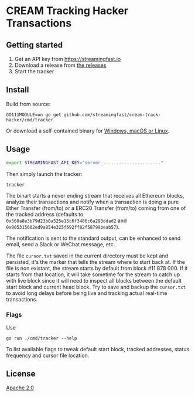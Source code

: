 # CREAM Tracking Hacker Transactions

## Getting started

1. Get an API key from https://streamingfast.io
1. Download a release from [the releases](https://github.com/streamingfast/cream-track-hacker/releases)
1. Start the tracker

## Install

Build from source:

    GO111MODULE=on go get github.com/streamingfast/cream-track-hacker/cmd/tracker

Or download a self-contained binary for [Windows, macOS or Linux](https://github.com/streamingfast/cream-track-hacker/releases).

## Usage

```bash
export STREAMINGFAST_API_KEY="server_......................"
```

Then simply launch the tracker:

```bash
tracker
```

The binart starts a never ending stream that receives all Ethereum blocks, analyze their transactions
and notify when a transaction is doing a pure Ether Transfer (from/to) or a ERC20 Transfer
(from/to) coming from one of the tracked address (defaults to `0x560a8e3b79d23b0a525e15c6f3486c6a293ddad2`
and `0x905315602ed9a854e325f692ff82f58799beab57`).

The notification is sent to the standard output, can be enhanced to send email, send a Slack
or WeChat message, etc.

The file `cursor.txt` saved in the current directory must be kept and persisted, it's the marker
that tells the stream where to start back at. If the file is non existant, the stream starts by default
from block #11 878 000. If it starts from that location, it will take sometime for the stream to catch
up with live block since it will need to inspect all blocks between the default start block and
current head block. Try to save and backup the `cursor.txt` to avoid long delays before being live
and tracking actual real-time transactions.

### Flags

Use

```
go run ./cmd/tracker --help
```

To list available flags to tweak default start block, tracked addresses, status frequency and cursor
file location.

## License

[Apache 2.0](./LICENSE)
